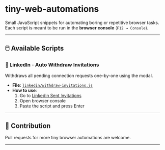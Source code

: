 # tiny-web-automations

Small JavaScript snippets for automating boring or repetitive browser tasks.  
Each script is meant to be run in the **browser console** (`F12 → Console`).

---

## 🖱️ Available Scripts

### 🔹 LinkedIn - Auto Withdraw Invitations
Withdraws all pending connection requests one-by-one using the modal.

- **File**: [`linkedin/withdraw-invitations.js`](linkedin/withdraw-invitations.js)
- **How to use**:
  1. Go to [LinkedIn Sent Invitations](https://www.linkedin.com/mynetwork/invitation-manager/sent/)
  2. Open browser console
  3. Paste the script and press Enter

---

## 🧩 Contribution

Pull requests for more tiny browser automations are welcome.

---

